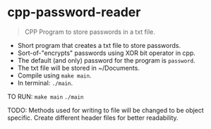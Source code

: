# cpp-password-reader

> CPP Program to store passwords in a txt file.

- Short program that creates a txt file to store passwords.
- Sort-of-"encrypts" passwords using XOR bit operator in cpp.
- The default (and only) password for the program is `password`.
- The txt file will be stored in ~/Documents.
- Compile using `make main`.
- In terminal: `./main`.

TO RUN:
`make main`
`./main`

TODO:
Methods used for writing to file will be changed to be object specific.
Create different header files for better readability.
